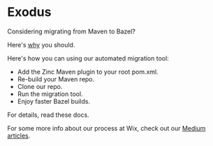 # Exodus

Considering migrating from Maven to Bazel?

Here's [why](exodus-intro.md) you should.

Here's how you can using our automated migration tool:
* Add the Zinc Maven plugin to your root pom.xml.
* Re-build your Maven repo. 
* Clone our repo.	
* Run the migration tool.
* Enjoy faster Bazel builds.

For details, read these docs.

For some more info about our process at Wix, check out our [Medium articles](https://medium.com/wix-engineering/migrating-to-bazel-from-maven-or-gradle-5-crucial-questions-you-should-ask-yourself-f23ac6bca070).

